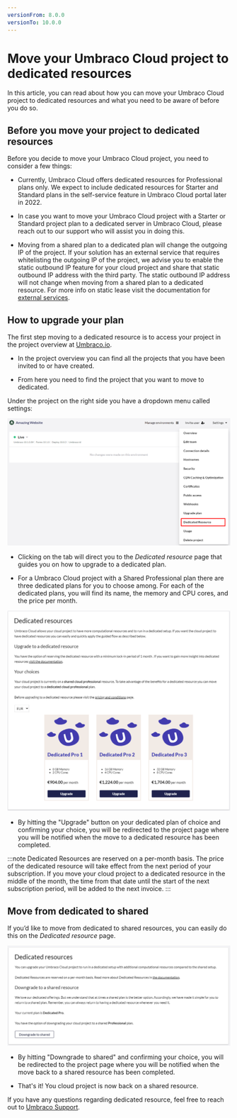 ```yaml
---
versionFrom: 8.0.0
versionTo: 10.0.0
---
```


# Move your Umbraco Cloud project to dedicated resources

In this article, you can read about how you can move your Umbraco Cloud project to dedicated resources and what you need to be aware of before you do so.

## Before you move your project to dedicated resources

Before you decide to move your Umbraco Cloud project, you need to consider a few things:

- Currently, Umbraco Cloud offers dedicated resources for Professional plans only. We expect to include dedicated resources for Starter and Standard plans in the self-service feature in Umbraco Cloud portal later in 2022.

- In case you want to move your Umbraco Cloud project with a Starter or Standard project plan to a dedicated server in Umbraco Cloud, please reach out to our support who will assist you in doing this.

- Moving from a shared plan to a dedicated plan will change the outgoing IP of the project. If your solution has an external service that requires whitelisting the outgoing IP of the project, we advise you to enable the static outbound IP feature for your cloud project and share that static outbound IP address with the third party. The static outbound IP address will not change when moving from a shared plan to a dedicated resource. For more info on static lease visit the documentation for [external services](https://our.umbraco.com/documentation/Umbraco-Cloud/Set-Up/External-Services/).


## How to upgrade your plan

The first step moving to a dedicated resource is to access your project in the project overview at [Umbraco.io](https://www.s1.umbraco.io/projects).

- In the project overview you can find all the projects that you have been invited to or have created.

- From here you need to find the project that you want to move to dedicated.

Under the project on the right side you have a dropdown menu called settings:

![Upgrade plan step 1](images/Step1.png)

- Clicking on the tab will direct you to the _Dedicated resource_ page that guides you on how to upgrade to a dedicated plan.

- For a Umbraco Cloud project with a Shared Professional plan there are three dedicated plans for you to choose among. For each of the dedicated plans, you will find its name, the memory and CPU cores, and the price per month.

![Upgrade plan step 1](images/Step2.png)

- By hitting the "Upgrade" button on your dedicated plan of choice and confirming your choice, you will be redirected to the project page where you will be notified when the move to a dedicated resource has been completed.

:::note Dedicated Resources are reserved on a per-month basis.
The price of the dedicated resource will take effect from the next period of your subscription.
If you move your cloud project to a dedicated resource in the middle of the month, the time from that date until the start of the next subscription period, will be added to the next invoice. :::

## Move from dedicated to shared

If you’d like to move from dedicated to shared resources, you can easily do this on the _Dedicated resource_ page.

![Upgrade plan step 1](images/Downgrade.png)

- By hitting "Downgrade to shared" and confirming your choice, you will be redirected to the project page where you will be notified when the move back to a shared resource has been completed.

- That's it! You cloud project is now back on a shared resource.

If you have any questions regarding dedicated resource, feel free to reach out to [Umbraco Support](mailto:contact@umbraco.com).
